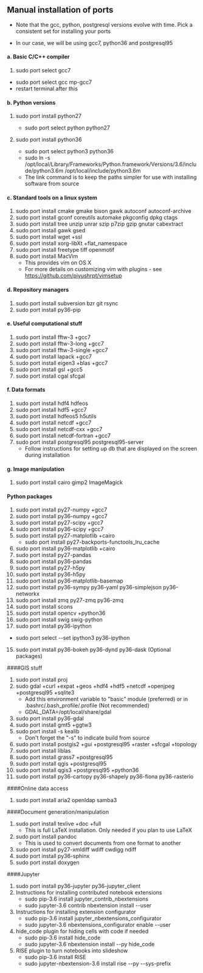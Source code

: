 ## Manual installation of ports

- Note that the gcc, python, postgresql versions evolve with time. Pick a consistent set for installing your ports

- In our case, we will be using gcc7, python36 and postgresql95

#### a. Basic C/C++ compiler
1. sudo port select gcc7
  - sudo port select gcc mp-gcc7
  - restart terminal after this

#### b. Python versions
1. sudo port install python27
   - sudo port select python python27

2. sudo port install python36
   - sudo port select python3 python36
   - sudo ln -s /opt/local/Library/Frameworks/Python.framework/Versions/3.6/include/python3.6m /opt/local/include/python3.6m
   - The link command is to keep the paths simpler for use with installing software from source


#### c. Standard tools on a linux system  
1. sudo port install cmake gmake bison gawk autoconf autoconf-archive
2. sudo port install gconf coreutils automake pkgconfig dpkg ctags
3. sudo port install tree unzip unrar szip p7zip gzip gnutar cabextract
4. sudo port install gawk gsed
5. sudo port install wget +ssl
6. sudo port install xorg-libXt +flat_namespace
7. sudo port install freetype tiff openmotif
8. sudo port install MacVim    
   - This provides vim on OS X
   - For more details on customizing vim with plugins - see https://github.com/piyushrpt/vimsetup


#### d. Repository managers
1. sudo port install subversion bzr git rsync
2. sudo port install py36-pip

#### e. Useful computational stuff   
1. sudo port install fftw-3 +gcc7
2. sudo port install fftw-3-long +gcc7
3. sudo port install fftw-3-single +gcc7
4. sudo port install lapack +gcc7
5. sudo port install eigen3 +blas +gcc7
6. sudo port install gsl +gcc5
7. sudo port install cgal sfcgal

#### f. Data formats
1. sudo port install hdf4 hdfeos
2. sudo port install hdf5 +gcc7
3. sudo port install hdfeos5 h5utils
4. sudo port install netcdf +gcc7
5. sudo port install netcdf-cxx +gcc7
6. sudo port install netcdf-fortran +gcc7
7. sudo port install postgresql95 postgresql95-server
   - Follow instructions for setting up db that are displayed on the screen during installation

#### g. Image manipulation
1. sudo port install cairo gimp2 ImageMagick


#### Python packages
1. sudo port install py27-numpy +gcc7
2. sudo port install py36-numpy +gcc7
3. sudo port install py27-scipy +gcc7
4. sudo port install py36-scipy +gcc7
5. sudo port install py27-matplotlib +cairo
   - sudo port install py27-backports-functools\_lru\_cache
6. sudo port install py36-matplotlib +cairo
7. sudo port install py27-pandas
8. sudo port install py36-pandas
9. sudo port install py27-h5py
10. sudo port install py36-h5py
11. sudo port install py36-matplotlib-basemap
12. sudo port install py36-sympy py36-yaml py36-simplejson py36-networkx
13. sudo port install zmq py27-zmq py36-zmq
14. sudo port install scons
15. sudo port install opencv +python36
16. sudo port install swig swig-python
17. sudo port install py36-ipython
   - sudo port select --set ipython3 py36-ipython
15. sudo port install py36-bokeh py36-dynd py36-dask (Optional packages)

####GIS stuff
1. sudo port install proj
2. sudo gdal +curl +expat +geos +hdf4 +hdf5 +netcdf +openjpeg +postgresql95 +sqlite3
   - Add this environment variable to "basic" module (preferred) or in .bashrc/.bash\_profile/.profile (Not recommended) 
   - GDAL\_DATA=/opt/local/share/gdal
4. sudo port install py36-gdal
5. sudo port install gmt5 +ggtw3
6. sudo port install -s kealib
   - Don't forget the "-s" to indicate build from source
7. sudo port install postgis2 +gui +postgresql95 +raster +sfcgal +topology
8. sudo port install liblas
9. sudo port install grass7 +postgresql95
10. sudo port install qgis +postgresql95
11. sudo port install qgis3 +postgresql95 +python36
12. sudo port install py36-cartopy py36-shapely py36-fiona py36-rasterio

####Online data access
1. sudo port install aria2 openldap samba3

####Document generation/manipulation
1. sudo port install texlive +doc +full
   - This is full LaTeX installation. Only needed if you plan to use LaTeX
2. sudo port install pandoc
   - This is used to convert documents from one format to another
3. sudo port install py27-xmldiff wdiff cwdigg ndiff
4. sudo port install py36-sphinx
5. sudo port install doxygen


####Jupyter
1. sudo port install py36-jupyter py36-jupyter\_client
2. Instructions for installing contributed notebook extensions
    - sudo pip-3.6 install jupyter\_contrib\_nbextensions 
    - sudo jupyter-3.6 contrib nbextension install --user
3. Instructions for installing extension configurator
    - sudo pip-3.6 install jupyter\_nbextensions\_configurator
    - sudo jupyter-3.6 nbextensions\_configurator enable --user
4. hide\_code plugin for hiding cells with code if needed
    - sudo pip-3.6 install hide\_code
    - sudo jupyter-3.6 nbextension install --py hide\_code
5. RISE plugin to turn notebooks into slideshow
    - sudo pip-3.6 install RISE 
    - sudo jupyter-nbextension-3.6 install rise --py --sys-prefix
